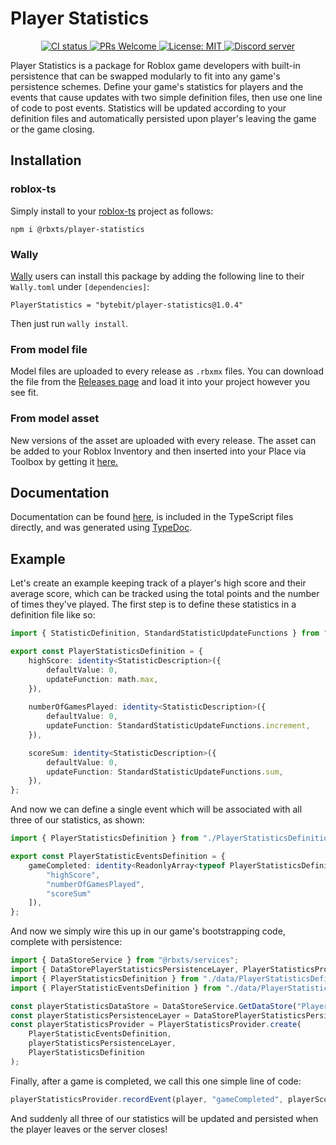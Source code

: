 # Player Statistics
<p align="center">
	<a href="https://github.com/Bytebit-Org/roblox-PlayerStatistics/actions">
        <img src="https://github.com/Bytebit-Org/roblox-PlayerStatistics/workflows/CI/badge.svg" alt="CI status" />
    </a>
	<a href="http://makeapullrequest.com">
		<img src="https://img.shields.io/badge/PRs-welcome-blue.svg" alt="PRs Welcome" />
	</a>
	<a href="https://opensource.org/licenses/MIT">
		<img src="https://img.shields.io/badge/License-MIT-blue.svg" alt="License: MIT" />
	</a>
	<a href="https://discord.gg/QEz3v8y">
		<img src="https://img.shields.io/badge/discord-join-7289DA.svg?logo=discord&longCache=true&style=flat" alt="Discord server" />
	</a>
</p>

Player Statistics is a package for Roblox game developers with built-in persistence that can be swapped modularly to fit into any game's persistence schemes.
Define your game's statistics for players and the events that cause updates with two simple definition files, then use one line of code to post events.
Statistics will be updated according to your definition files and automatically persisted upon player's leaving the game or the game closing.

## Installation
### roblox-ts
Simply install to your [roblox-ts](https://roblox-ts.com/) project as follows:
```
npm i @rbxts/player-statistics
```

### Wally
[Wally](https://github.com/UpliftGames/wally/) users can install this package by adding the following line to their `Wally.toml` under `[dependencies]`:
```
PlayerStatistics = "bytebit/player-statistics@1.0.4"
```

Then just run `wally install`.

### From model file
Model files are uploaded to every release as `.rbxmx` files. You can download the file from the [Releases page](https://github.com/Bytebit-Org/roblox-PlayerStatistics/releases) and load it into your project however you see fit.

### From model asset
New versions of the asset are uploaded with every release. The asset can be added to your Roblox Inventory and then inserted into your Place via Toolbox by getting it [here.](https://www.roblox.com/library/7881304458/Player-Statistics-Package)

## Documentation
Documentation can be found [here](https://github.com/Bytebit-Org/roblox-PlayerStatistics/tree/master/docs), is included in the TypeScript files directly, and was generated using [TypeDoc](https://typedoc.org/).

## Example
Let's create an example keeping track of a player's high score and their average score, which can be tracked using the total points and the number of times they've played. The first step is to define these statistics in a definition file like so:

```ts
import { StatisticDefinition, StandardStatisticUpdateFunctions } from "@rbxts/player-statistics";

export const PlayerStatisticsDefinition = {
    highScore: identity<StatisticDescription>({
        defaultValue: 0,
        updateFunction: math.max,
    }),
    
    numberOfGamesPlayed: identity<StatisticDescription>({
        defaultValue: 0,
        updateFunction: StandardStatisticUpdateFunctions.increment,
    }),

    scoreSum: identity<StatisticDescription>({
        defaultValue: 0,
        updateFunction: StandardStatisticUpdateFunctions.sum,
    }),
};
```

And now we can define a single event which will be associated with all three of our statistics, as shown:

```ts
import { PlayerStatisticsDefinition } from "./PlayerStatisticsDefinition";

export const PlayerStatisticEventsDefinition = {
    gameCompleted: identity<ReadonlyArray<typeof PlayerStatisticsDefinition>>([
        "highScore",
        "numberOfGamesPlayed",
        "scoreSum"
    ]),
};
```

And now we simply wire this up in our game's bootstrapping code, complete with persistence:

```ts
import { DataStoreService } from "@rbxts/services";
import { DataStorePlayerStatisticsPersistenceLayer, PlayerStatisticsProvider } from "@rbxts/player-statistics";
import { PlayerStatisticsDefinition } from "./data/PlayerStatisticsDefinition";
import { PlayerStatisticEventsDefinition } from "./data/PlayerStatisticEventsDefinition";

const playerStatisticsDataStore = DataStoreService.GetDataStore("PlayerStatistics");
const playerStatisticsPersistenceLayer = DataStorePlayerStatisticsPersistenceLayer.create(playerStatisticsDataStore);
const playerStatisticsProvider = PlayerStatisticsProvider.create(
    PlayerStatisticEventsDefinition,
    playerStatisticsPersistenceLayer,
    PlayerStatisticsDefinition
);
```

Finally, after a game is completed, we call this one simple line of code:

```ts
playerStatisticsProvider.recordEvent(player, "gameCompleted", playerScore);
```

And suddenly all three of our statistics will be updated and persisted when the player leaves or the server closes!